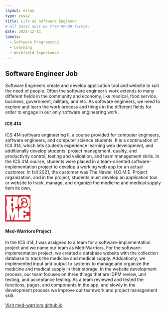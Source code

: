 ```yaml
---
layout: essay
type: essay
title: Life as Software Engineer
# All dates must be YYYY-MM-DD format!
date: 2021-12-11
labels:
  - Software Programming
  - Learning
  - Workfield Experience
---
```


## Software Engineer Job

Software Engineers create and develop application tool and website to suit the need of people. Often the software engineer’s work extends to many different fields in the community and economy, like medical, food service, business, government, military, and etc. As software engineers, we need to explore and learn the work process and things in the different fields for order to engage in our only software engineering work.

#### ICS 414

ICS 414 software engineering II, a course provided for computer engineers, software engineers, and computer science students. It is a continuation of ICS 314, which lets students experience learning web development, and additionally develop students' project management, quality, and productivity control, testing and validation, and team management skills. In the ICS 414 course, students were placed in a team-oriented software-implementation project to develop a working web app for an actual customer. In fall 2021, the customer was The Hawaii H.O.M.E. Project organization, and in the project, students must develop an application tool or website to track, manage, and organize the medicine and medical supply item its own.

<img class="ui rounded image" src="../images/hawaii home project.jpg">

#### Med-Warriors Project 

In the ICS 414, I was assigned to a team for a software-implementation project and we name our team as Med-Warriors. For the software-implementation project, we created a database website with the collection database to track the medicine and medical supply. Addcationly, we implemented input and output to systems to manage and organize the medicine and medical supply in their storage. In the website development process, our team focuses on three things that are IDPM review, unit testing, and acceptance testing. As a team reviewed and tested the functions, pages, and components in the app, and slowly in the development process we improve our teamwork and project management skill.  

<a href="https://med-warriors.github.io/ ">Visit med-warriors.github.io</a>

